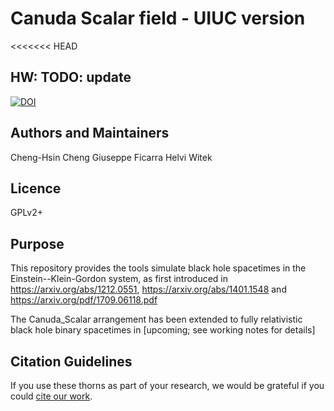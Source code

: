 # Canuda Scalar field - UIUC version 

<<<<<<< HEAD
## HW: TODO: update
[![DOI](https://zenodo.org/badge/DOI/10.5281/zenodo.3565474.svg)](https://doi.org/10.5281/zenodo.3565474)


## Authors and Maintainers

Cheng-Hsin Cheng
Giuseppe Ficarra
Helvi Witek


## Licence

GPLv2+

## Purpose

This repository provides the tools simulate black hole spacetimes in the Einstein--Klein-Gordon system,
as first introduced in 
https://arxiv.org/abs/1212.0551,
https://arxiv.org/abs/1401.1548
and https://arxiv.org/pdf/1709.06118.pdf

The Canuda_Scalar arrangement has been
extended to fully relativistic black hole binary spacetimes in
[upcoming; see working notes for details]


## Citation Guidelines

If you use these thorns as part of your research, we would be grateful if you
could [cite our work](https://bitbucket.org/canuda/scalar/src/master/manifest/canuda_scalar.bib).
